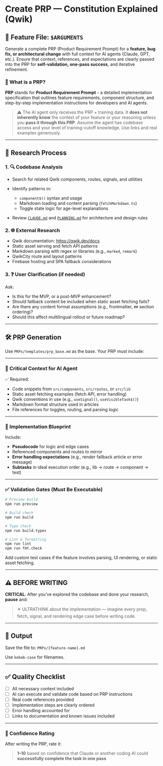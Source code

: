 # Create PRP — Constitution Explained (Qwik)

## 📂 Feature File: `$ARGUMENTS`

Generate a complete PRP (Product Requirement Prompt) for a **feature, bug fix, or architectural change** with full context for AI agents (Claude, GPT, etc.). Ensure that context, references, and expectations are clearly passed into the PRP for **self-validation, one-pass success**, and iterative refinement.

### 📝 What is a PRP?

**PRP** stands for **Product Requirement Prompt** - a detailed implementation specification that outlines feature requirements, component structure, and step-by-step implementation instructions for developers and AI agents.

> ⚠️ The AI agent only receives the PRP + training data. It **does not inherently know** the context of your feature or your reasoning unless you **pass it through this PRP**.
> Assume the agent has codebase access and your level of training-cutoff knowledge. Use links and real examples generously.

---

## 🧪 Research Process

### 1. 🔍 Codebase Analysis

- Search for related Qwik components, routes, signals, and utilities
- Identify patterns in:

  - `component$()` syntax and usage
  - Markdown loading and content parsing (`fetchMarkdown.ts`)
  - Toggle state logic for age-level explanations

- Review [`CLAUDE.md`](../../CLAUDE.md) and [`PLANNING.md`](../../.context/PLANNING.md) for architecture and design rules

### 2. 🌐 External Research

- Qwik documentation: https://qwik.dev/docs
- Static asset serving and fetch API patterns
- Markdown parsing with regex or libraries (e.g., `marked`, `remark`)
- QwikCity route and layout patterns
- Firebase hosting and SPA fallback considerations

### 3. ❓ User Clarification (if needed)

Ask:

- Is this for the MVP, or a post-MVP enhancement?
- Should fallback content be included when static asset fetching fails?
- Are there any content format assumptions (e.g., frontmatter, `##` section ordering)?
- Should this affect multilingual rollout or future roadmap?

---

## 🛠️ PRP Generation

Use `PRPs/templates/prp_base.md` as the base. Your PRP must include:

---

### 📘 Critical Context for AI Agent

✅ Required:

- Code snippets from `src/components`, `src/routes`, or `src/lib`
- Static asset fetching examples (fetch API, error handling)
- Qwik conventions in use (e.g., `useSignal()`, `useVisibleTask$()`)
- Markdown format structure used in articles
- File references for toggles, routing, and parsing logic

---

### 🧱 Implementation Blueprint

Include:

- **Pseudocode** for logic and edge cases
- Referenced components and routes to mirror
- **Error handling expectations** (e.g., render fallback article or error message)
- **Subtasks** in ideal execution order (e.g., lib → route → component → test)

---

### ✅ Validation Gates (Must Be Executable)

```bash
# Preview build
npm run preview

# Build check
npm run build

# Type check
npm run build.types

# Lint & formatting
npm run lint
npm run fmt.check
```

Add custom test cases if the feature involves parsing, UI rendering, or static asset fetching.

---

## ⚠️ BEFORE WRITING

**CRITICAL**: After you’ve explored the codebase and done your research, **pause** and:

> ✴️ ULTRATHINK about the implementation — imagine every prop, fetch, signal, and rendering edge case before writing code.

---

## 📄 Output

Save the file to:
`PRPs/{feature-name}.md`

Use `kebab-case` for filenames.

---

## ✅ Quality Checklist

- [ ] All necessary context included
- [ ] AI can execute and validate code based on PRP instructions
- [ ] Real code references provided
- [ ] Implementation steps are clearly ordered
- [ ] Error handling accounted for
- [ ] Links to documentation and known issues included

---

### 🧠 Confidence Rating

After writing the PRP, rate it:

> **1–10** based on confidence that Claude or another coding AI could **successfully complete the task in one pass**
